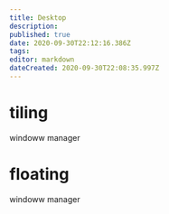 ```yaml
---
title: Desktop
description: 
published: true
date: 2020-09-30T22:12:16.386Z
tags: 
editor: markdown
dateCreated: 2020-09-30T22:08:35.997Z
---
```


# tiling
windoww manager


# floating
windoww manager

